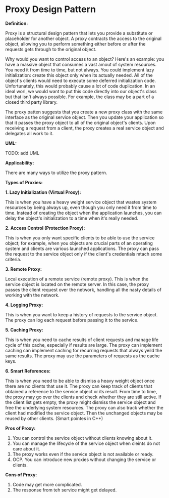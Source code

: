 # Proxy Design Pattern

**Definition:**

Proxy is a structural design pattern that lets you provide a substitute
or placeholder for another object. A proxy contracts the access to the
original object, allowing you to perform something either before or after
the requests gets through to the original object.

Why would you want to control access to an object? Here's an example: you
have a massive object that consumes a vast amout of system resources. You
need it from time to time, but not always. You could implement lazy
initialization: create this object only when its actually needed. All of
the object's clients would need to execute some deferred initialization code.
Unfortunately, this would probably cause a lot of code duplication. In an
ideal worl, we would want to put this code directly into our object's class
but that isn't always possible. For example, the class may be a part of a
closed third party library.

The proxy patten suggests that you create a new proxy class with the same
interface as the original service object. Then you update your application
so that it passes the proxy object to all of the original object's clients.
Upon receiving a request from a client, the proxy creates a real service
object and delegates all work to it.

**UML:**

TODO: add UML


**Applicability:**

There are many ways to utilize the proxy pattern.

**Types of Proxies:**

**1. Lazy Initialization (Virtual Proxy):**

This is when you have a heavy weight service object that wastes system 
resources by being always up, even though you only need it from time to
time.
Instead of creating the object when the application launches, you can delay
the object's initialization to a time when it's really needed.


**2. Access Control (Protection Proxy):**

This is when you only want specific clients to be able to use the service
object; for example, when you objects are crucial parts of an operating system
and clients are various launched applications. The proxy can pass the request
to the service object only if the client's credentials mtach some criteria.

**3. Remote Proxy:**

Local execution of a remote service (remote proxy). This is when the service
object is located on the remote server. In this case, the proxy passes the client
request over the network, handling all the nasty details of working with the network.

**4. Logging Proxy:**

This is when you want to keep a history of requests to the service object.
The proxy can log each request before passing it to the service.

**5. Caching Proxy:**

This is when you need to cache results of client requests and manage life cycle
of this cache, especially if results are large. The proxy can implement caching
can implement caching for recurring requests that always yeild the same results.
The proxy may use the parameters of requests as the cache keys.

**6. Smart References:**

This is when you need to be able to dismiss a heavy weight object once there
are no clients that use it. The proxy can keep track of clients that obtained
a reference to the service object or its result. From time to time, the proxy
may go over the clients and check whether they are still active. If the client
list gets empty, the proxy might dismiss the service object and free the
underlying system resources.
The proxy can also track whether the client had modified the service object.
Then the unchanged objects may be reused by other clients. (Smart pointes in C++)

**Pros of Proxy:**
1. You can control the service object without clients knowing about it.
2. You can manage the lifecycle of the service object when cleints do not
care about it.
3. The proxy works even if the service object is not available or ready.
4. OCP. You can introduce new proxies without changing the service or clients.

**Cons of Proxy:**
1. Code may get more complicated.
2. The response from teh service might get delayed.





